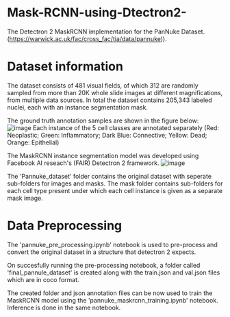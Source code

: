 # Mask-RCNN-using-Dtectron2-
The Detectron 2 MaskRCNN implementation for the PanNuke Dataset.
(https://warwick.ac.uk/fac/cross_fac/tia/data/pannuke)).

# Dataset information
The dataset consists of 481 visual fields, of which 312 are randomly sampled from more than 20K whole slide images at different magnifications, from multiple data sources. In total the dataset contains 205,343 labeled nuclei, each with an instance segmentation mask.

The ground truth annotation samples are shown in the figure below:
![image](https://github.com/user-attachments/assets/4a0095b3-c697-4646-a54b-4f972f9446e8)
 Each instance of the 5 cell classes are annotated separately (Red: Neoplastic; Green: Inflammatory; Dark Blue: Connective; Yellow: Dead; Orange: Epithelial)

The MaskRCNN instance segmentation model was developed using Facebook AI reseach's (FAIR) Detectron 2 framework.
![image](https://github.com/user-attachments/assets/4e3c5be6-b6ba-4aeb-b231-0ffc185dfa45)

The 'Pannuke_dataset' folder contains the original dataset with seperate sub-folders for images and masks. The mask folder contains sub-folders for each cell type present under which each cell instance is given as a separate mask image.

# Data Preprocessing
The 'pannuke_pre_processing.ipynb' notebook is used to pre-process and convert the original dataset in a structure that detectron 2 expects.

On succesfully running the pre-processing notebook, a folder called 'final_pannule_dataset' is created along with the train.json and val.json files which are in coco format.

The created folder and json annotation files can be now used to train the MaskRCNN model using the 'pannuke_maskrcnn_training.ipynb' notebook. Inference is done in the same notebook.
